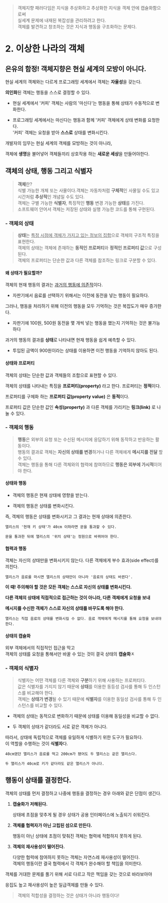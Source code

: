 > 객체지향 패러다임은  지식을 추상화하고  추상화한 지식을 객체 안에 캡슐화함으로써  
> 실세계 문제에 내재된 복잡성을 관리하려고 한다.  
> 객체를 발견하고 창조하는 것은 지식과 행동을 구조화하는 문제다.

2.&nbsp;이상한 나라의 객체
===

## 은유의 함정! 객체지향은 현실 세계의 모방이 아니다.
현실 세계의 객체와는 다르게 프로그래밍 세계에서 객체는 **자율성**을 갖는다.  

**의인화**된 객체는 행동을 스스로 결정할 수 있다.

- 현실 세계에서 '커피' 객체는 사람의 '마신다'는 행동을 통해 상태가 수동적으로 변화한다.


- 프로그래밍 세계에서는 마신다는 행동과 함께 '커피' 객체에게 상태 변화를 요청한다.  
'커피' 객체는 요청을 받아 **스스로** 상태를 변화시킨다.
  
개발자의 임무는 현실 세계의 객체를 모방하는 것이 아니라,  

객체에 **생명**을 불어넣어 객체들끼리 상호작용 하는 **새로운 세상**을 만들어야한다.

## 객체의 상태, 행동 그리고 식별자

> **객체**란?  
> 식별 가능한 개체 또는 사물이다.객체는 자동차처럼 **구체적**인 사물일 수도 있고 시간처럼 **추상적**인 개념일 수도 있다.  
> 객체는 구별 가능한 **식별자**, 특징적인 **행동** 변경 가능한 **상태**를 가진다.  
> 소프트웨어 안어서 객체는 저장된 상태와 실행 가능한 코드를 통해 구현된다.

### - 객체의 상태
> **상태**는 <u>특정 시점에 객체가 가지고 있는 정보의 집합</u>으로 객체의 구조적 특징을 표현한다.  
> 객체의 상태는 객체에 존재하는 **동적인 프로퍼티**와 **정적인 프로퍼티 값**으로 구성된다.  
> 객체의 프로퍼티는 단순한 값과 다른 객체를 참조하는 링크로 구분할 수 있다.
#### 왜 상태가 필요할까?
객체의 현재 행동의 결과는 <u>과거의 행동에 의존적</u>이다.
- 자판기에서 음료를 선택하기 위해서는 이전에 동전을 넣는 행동이 필요하다.

그러나, 행동을 처리하기 위해 이전의 행동을 모두 기억하는 것은 복잡도가 매우 증가한다.
- 자판기에 100원, 500원 동전을 몇 개씩 넣는 행동을 했는지 기억하는 것은 불가능하다

과거의 행동의 결과를 **상태**로 나타내면 현재 행동을 쉽게 예측할 수 있다.
- 투입된 금액이 900원이라는 상태를 이용하면 이전 행동을 기억하지 않아도 된다.

#### 상태와 프로퍼티
객체의 상태는 단순한 값과 객체들의 조합으로 표현할 수 있다.

객체의 상태를 나타내는 특징을 **프로퍼티(property)** 라고 한다. 프로퍼티는 **정적**이다.

프로퍼티를 구체화 하는 **프로퍼티 값(property value)** 은 **동적**이다.

프로퍼티 값은 단순한 값인 **속성(property)** 과 다른 객체를 가리키는 **링크(link)** 로 나눌 수 있다.

### - 객체의 행동
>**행동**은 외부의 요청 또는 수신된 메시지에 응답하기 위해 동작하고 반응하는 활동이다.  
> 행동의 결과로 객체는 **자신의 상태를 변경**하거나 다른 객체에게 **메시지를 전달** 할 수 있다.  
>객체는 행동을 통해 다른 객체와의 협력에 참여하므로 **행동은 외부에 가시적**이어야 한다.

#### 상태와 행동
- 객체의 행동은 현재 상태에 영향을 받는다.
  

- 객체의 행동은 상태를 변화시킨다.

즉, 객체의 행동은 상태를 변화시키고 그 결과는 현재 상태에 의존한다.

    앨리스의 '현재 키 상태'가 40cm 이하라면 문을 통과할 수 있다.

    문을 통과한 뒤에 앨리스의 '위치 상태'는 정원으로 바뀌어야 한다.
#### 협력과 행동
객체는 자신의 상태만을 변화시키지 않는다. 다른 객체에게 부수 효과(side effect)를 끼친다.

    앨리스가 음료를 마시면 앨리스의 상태만이 아니라 '음료의 상태도 바뀐다'.


**이 때! 주의해야 할 것은 모든 객체는 스스로 자신의 상태를 변화시킨다.**  

**다른 객체의 상태에 직접적으로 접근하는 것이 아니라, 다른 객체에게 요청을 보내**

**메시지를 수신한 객체가 스스로 자신의 상태를 바꾸도록 해야 한다.**

    앨리스는 직접 음료의 상태를 변화시킬 수 없다. 음료 객체에게 메시지를 통해 요청을 보내야 한다.

#### 상태의 캡슐화
외부 객체에서의 직접적인 접근을 막고  
객체의 상태를 요청을 통해서만 바꿀 수 있는 것이 결국 상태의 **캡슐화**ㅈ

### - 객체의 식별자
> 식별자는 어떤 객체를 다른 객체와 **구분**하기 위해 사용하는 프로퍼티다.  
> 값은 식별자를 가지지 않기 때문에 **상태**를 이용한 동등성 검사를 통해 두 인스턴스를 비교해야 
> 한다.  
> 객체는 **상태가 변경**될 수 있기 때문에 **식별자**를 이용한 동일성 검사를 통해 두 인스턴스를 
> 비교할 수 있다.

- 객체의 상태는 동적으로 변화하기 때문에 상태를 이용해 동일성을 비교할 수 없다.


- 두 객체의 상태가 같더라도 서로 같은 객체가 아니다.

따라서, 상태에 독립적으로 객체를 유일하게 식별하기 위한 도구가 필요하다.  
이 역할을 수행하는 것이 **식별자**다.

    40cm였던 앨리스가 음료를 먹고 200cm가 됐어도 두 앨리스는 같은 앨리스다.

    두 앨리스가 40cm로 키가 같더라도 같은 앨리스가 아니다.

## 행동이 상태를 결정한다.
객체의 상태를 먼저 결정하고 나중에 행동을 결정하는 경우 아래와 같은 단점이 생긴다.
1. **캡슐화가 저해된다.**
   

    상태에 초점을 맞추게 될 경우 상태가 공용 인터페이스에 노출되기 쉬워진다.
2. **객체를 협력자가 아닌 고립된 섬으로 만든다.**


    행동이 아닌 상태에 초점이 맞춰진 객체는 협력에 적합하지 못하게 된다.
3. **객체의 재사용성이 떨어진다.**


    다양한 협력에 참여하지 못하는 객체는 자연스레 재사용성이 떨어진다.  
    객체의 행동이란 결국 협력에서 각 객체가 완수해야 할 책임을 의미한다.

객체를 거대한 문제를 풀기 위해 서로 다르고 작은 책임을 갖는 것으로 바라보아야

응집도 높고 재사용성이 높은 일급객체를 만들 수 있다.
>객체의 적합성을 결정하는 것은 상태가 아니라 행동이다!
